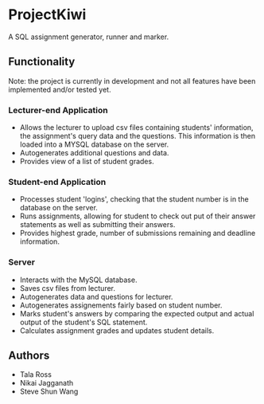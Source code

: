 # ProjectKiwi
A SQL assignment generator, runner and marker.

## Functionality
Note: the project is currently in development and not all features have been implemented and/or tested yet.

### Lecturer-end Application
- Allows the lecturer to upload csv files containing students' information, the assignment's query data and
the questions. This information is then loaded into a MYSQL database on the server.
- Autogenerates additional questions and data.
- Provides view of a list of student grades.

### Student-end Application
- Processes student 'logins', checking that the student number is in the database on the server.
- Runs assignments, allowing for student to check out put of their answer statements as well as submitting their answers.
- Provides highest grade, number of submissions remaining and deadline information.

### Server
- Interacts with the MySQL database.
- Saves csv files from lecturer.
- Autogenerates data and questions for lecturer.
- Autogenerates assignements fairly based on student number.
- Marks student's answers by comparing the expected output and actual output of the student's SQL statement.
- Calculates assignment grades and updates student details.

## Authors
- Tala Ross
- Nikai Jagganath
- Steve Shun Wang
